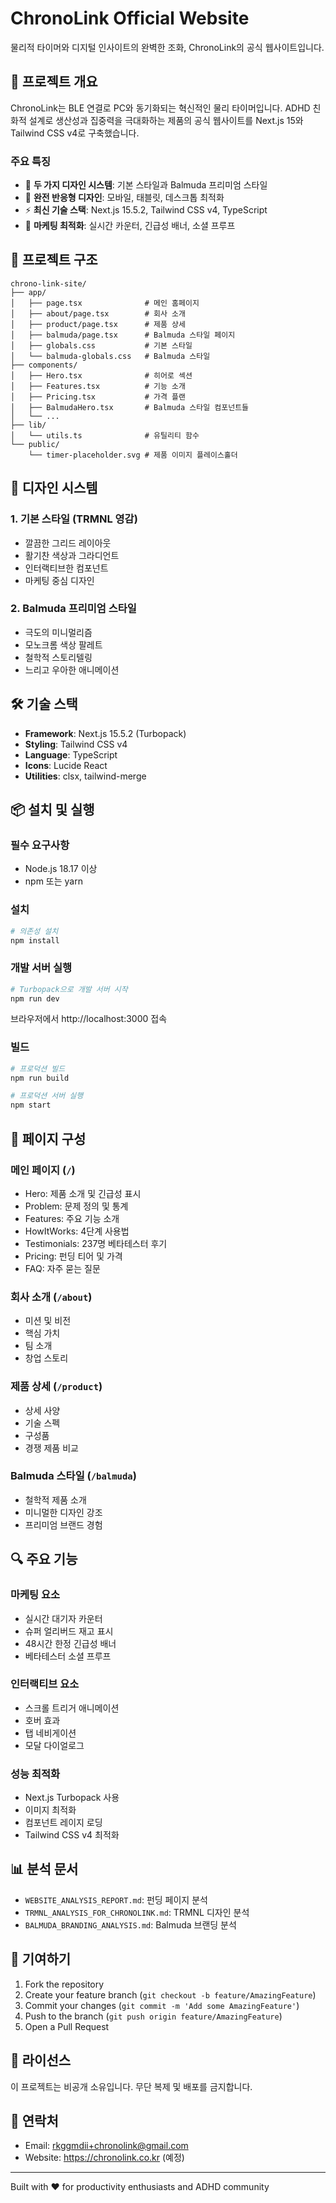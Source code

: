 # ChronoLink Official Website

물리적 타이머와 디지털 인사이트의 완벽한 조화, ChronoLink의 공식 웹사이트입니다.

## 🚀 프로젝트 개요

ChronoLink는 BLE 연결로 PC와 동기화되는 혁신적인 물리 타이머입니다. ADHD 친화적 설계로 생산성과 집중력을 극대화하는 제품의 공식 웹사이트를 Next.js 15와 Tailwind CSS v4로 구축했습니다.

### 주요 특징
- 🎨 **두 가지 디자인 시스템**: 기본 스타일과 Balmuda 프리미엄 스타일
- 📱 **완전 반응형 디자인**: 모바일, 태블릿, 데스크톱 최적화
- ⚡ **최신 기술 스택**: Next.js 15.5.2, Tailwind CSS v4, TypeScript
- 🎯 **마케팅 최적화**: 실시간 카운터, 긴급성 배너, 소셜 프루프

## 📁 프로젝트 구조

```
chrono-link-site/
├── app/
│   ├── page.tsx              # 메인 홈페이지
│   ├── about/page.tsx        # 회사 소개
│   ├── product/page.tsx      # 제품 상세
│   ├── balmuda/page.tsx      # Balmuda 스타일 페이지
│   ├── globals.css           # 기본 스타일
│   └── balmuda-globals.css   # Balmuda 스타일
├── components/
│   ├── Hero.tsx              # 히어로 섹션
│   ├── Features.tsx          # 기능 소개
│   ├── Pricing.tsx           # 가격 플랜
│   ├── BalmudaHero.tsx       # Balmuda 스타일 컴포넌트들
│   └── ...
├── lib/
│   └── utils.ts              # 유틸리티 함수
└── public/
    └── timer-placeholder.svg # 제품 이미지 플레이스홀더
```

## 🎨 디자인 시스템

### 1. 기본 스타일 (TRMNL 영감)
- 깔끔한 그리드 레이아웃
- 활기찬 색상과 그라디언트
- 인터랙티브한 컴포넌트
- 마케팅 중심 디자인

### 2. Balmuda 프리미엄 스타일
- 극도의 미니멀리즘
- 모노크롬 색상 팔레트
- 철학적 스토리텔링
- 느리고 우아한 애니메이션

## 🛠️ 기술 스택

- **Framework**: Next.js 15.5.2 (Turbopack)
- **Styling**: Tailwind CSS v4
- **Language**: TypeScript
- **Icons**: Lucide React
- **Utilities**: clsx, tailwind-merge

## 📦 설치 및 실행

### 필수 요구사항
- Node.js 18.17 이상
- npm 또는 yarn

### 설치
```bash
# 의존성 설치
npm install
```

### 개발 서버 실행
```bash
# Turbopack으로 개발 서버 시작
npm run dev
```

브라우저에서 http://localhost:3000 접속

### 빌드
```bash
# 프로덕션 빌드
npm run build

# 프로덕션 서버 실행
npm start
```

## 📄 페이지 구성

### 메인 페이지 (`/`)
- Hero: 제품 소개 및 긴급성 표시
- Problem: 문제 정의 및 통계
- Features: 주요 기능 소개
- HowItWorks: 4단계 사용법
- Testimonials: 237명 베타테스터 후기
- Pricing: 펀딩 티어 및 가격
- FAQ: 자주 묻는 질문

### 회사 소개 (`/about`)
- 미션 및 비전
- 핵심 가치
- 팀 소개
- 창업 스토리

### 제품 상세 (`/product`)
- 상세 사양
- 기술 스펙
- 구성품
- 경쟁 제품 비교

### Balmuda 스타일 (`/balmuda`)
- 철학적 제품 소개
- 미니멀한 디자인 강조
- 프리미엄 브랜드 경험

## 🔍 주요 기능

### 마케팅 요소
- 실시간 대기자 카운터
- 슈퍼 얼리버드 재고 표시
- 48시간 한정 긴급성 배너
- 베타테스터 소셜 프루프

### 인터랙티브 요소
- 스크롤 트리거 애니메이션
- 호버 효과
- 탭 네비게이션
- 모달 다이얼로그

### 성능 최적화
- Next.js Turbopack 사용
- 이미지 최적화
- 컴포넌트 레이지 로딩
- Tailwind CSS v4 최적화

## 📊 분석 문서

- `WEBSITE_ANALYSIS_REPORT.md`: 펀딩 페이지 분석
- `TRMNL_ANALYSIS_FOR_CHRONOLINK.md`: TRMNL 디자인 분석
- `BALMUDA_BRANDING_ANALYSIS.md`: Balmuda 브랜딩 분석

## 🤝 기여하기

1. Fork the repository
2. Create your feature branch (`git checkout -b feature/AmazingFeature`)
3. Commit your changes (`git commit -m 'Add some AmazingFeature'`)
4. Push to the branch (`git push origin feature/AmazingFeature`)
5. Open a Pull Request

## 📝 라이선스

이 프로젝트는 비공개 소유입니다. 무단 복제 및 배포를 금지합니다.

## 📧 연락처

- Email: rkggmdii+chronolink@gmail.com
- Website: https://chronolink.co.kr (예정)

---

Built with ❤️ for productivity enthusiasts and ADHD community